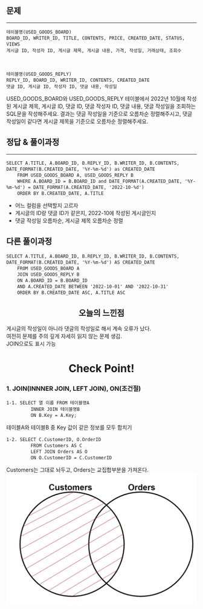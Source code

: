 ## 문제 
***
    테이블명(USED_GOODS_BOARD)
    BOARD_ID, WRITER_ID, TITLE, CONTENTS, PRICE, CREATED_DATE, STATUS, VIEWS
    게시글 ID, 작성자 ID, 게시글 제목, 게시글 내용, 가격, 작성일, 거래상태, 조회수
<br>

    테이블명(USED_GOODS_REPLY)
    REPLY_ID, BOARD_ID, WRITER_ID, CONTENTS, CREATED_DATE
    댓글 ID, 게시글 ID, 작성자 ID, 댓글 내용, 작성일


USED_GOODS_BOARD와 USED_GOODS_REPLY 테이블에서 2022년 10월에 작성된 게시글 제목, 게시글 ID, 댓글 ID, 댓글 작성자 ID, 댓글 내용, 댓글 작성일을 조회하는 SQL문을 작성해주세요. 결과는 댓글 작성일을 기준으로 오름차순 정렬해주시고, 댓글 작성일이 같다면 게시글 제목을 기준으로 오름차순 정렬해주세요.
<br>
## 정답 & 풀이과정
***
    SELECT A.TITLE, A.BOARD_ID, B.REPLY_ID, B.WRITER_ID, B.CONTENTS, DATE_FORMAT(B.CREATED_DATE, '%Y-%m-%d') as CREATED_DATE 
        FROM USED_GOODS_BOARD A, USED_GOODS_REPLY B
        WHERE A.BOARD_ID = B.BOARD_ID and DATE_FORMAT(A.CREATED_DATE, '%Y-%m-%d') = DATE_FORMAT(A.CREATED_DATE, '2022-10-%d')
        ORDER BY B.CREATED_DATE, A.TITLE
- 어느 컬럼을 선택할지 고르자
- 게시글의 ID랑 댓글 ID가 같은지, 2022-10에 작성된 게시글인지
- 댓글 작성일 오름차순, 게시글 제목 오름차순 정렬

## 다른 풀이과정
    SELECT A.TITLE, A.BOARD_ID, B.REPLY_ID, B.WRITER_ID, B.CONTENTS, DATE_FORMAT(B.CREATED_DATE, '%Y-%m-%d') AS CREATED_DATE
        FROM USED_GOODS_BOARD A
        JOIN USED_GOODS_REPLY B
        ON A.BOARD_ID = B.BOARD_ID
        AND A.CREATED_DATE BETWEEN '2022-10-01' AND '2022-10-31'
        ORDER BY B.CREATED_DATE ASC, A.TITLE ASC

## <div align=center> 오늘의 느낀점 </div>
게시글의 작성일이 아니라 댓글의 작성일로 해서 계속 오류가 났다.<br>
여전히 문제를 주의 깊게 자세히 읽지 않는 문제 생김.<br>
JOIN으로도 표시 가능<br>

# <div align=center> Check Point! </div>
### 1. JOIN(INNNER JOIN, LEFT JOIN), ON(조건절)
    1-1. SELECT 열 이름 FROM 테이블명A
             INNER JOIN 테이블명B
             ON B.Key = A.Key;

테이블A와 테이블B 중 Key 값이 같은 정보를 모두 합치기

    1-2. SELECT C.CustomerID, O.OrderID
             FROM Customers AS C
             LEFT JOIN Orders AS O
             ON O.CustomerID = C.CustomerID
Customers는 그대로 놔두고, Orders는 교집합부분을 가져온다.
![img.png](img.png)


 



      
